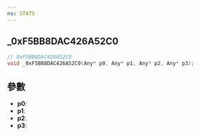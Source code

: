 ```yaml
---
ns: STATS
---
```

## _0xF5BB8DAC426A52C0

```c
// 0xF5BB8DAC426A52C0
void _0xF5BB8DAC426A52C0(Any* p0, Any* p1, Any* p2, Any* p3);
```


## 參數
* **p0**: 
* **p1**: 
* **p2**: 
* **p3**: 

